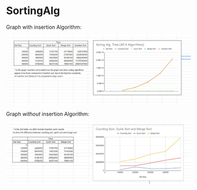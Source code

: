 # SortingAlg
Graph with insertion Algorithm:

![](images/graph1.jpg)

Graph _without_ insertion Algorithm:

![](images/graph2.jpg)
